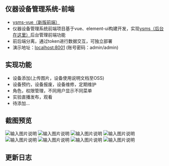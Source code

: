 ## 仪器设备管理系统-前端
- [ysms-vue（新版前端）](https://gitee.com/Jesse4023/ysms-vue)
- 仪器设备管理系统前端项目基于vue、element-ui构建开发，实现[ysms（后台在这里）](https://gitee.com/Jesse4023/ysms)后台管理前端功能
- 前后端分离，通过token进行数据交互，可独立部署
- 演示地址：[localhost:8001](localhost:8001) (账号密码：admin/admin)

## 实现功能
- 设备添加(上传图片，设备使用说明文档至OSS)
- 设备预约，设备报废，设备维修，定期维护
- 角色，权限管理，不同用户显示不同菜单
- 实验直播发布，观看
- 待添加...
## 截图预览
![输入图片说明](https://gitee.com/jesse4023/ysms-vue/raw/main/snapshot/11.jpg "11.jpg")
![输入图片说明](https://gitee.com/jesse4023/ysms-vue/raw/main/snapshot/1.jpg "2.jpg")
![输入图片说明](https://gitee.com/jesse4023/ysms-vue/raw/main/snapshot/3.jpg "3.jpg")
![输入图片说明](https://gitee.com/jesse4023/ysms-vue/raw/main/snapshot/4.jpg "4.jpg")
![输入图片说明](https://gitee.com/jesse4023/ysms-vue/raw/main/snapshot/5.jpg "5.jpg")
![输入图片说明](https://gitee.com/jesse4023/ysms-vue/raw/main/snapshot/7.jpg "7.jpg")
![输入图片说明](https://gitee.com/jesse4023/ysms-vue/raw/main/snapshot/9.jpg "9.jpg")
![输入图片说明](https://gitee.com/jesse4023/ysms-vue/raw/main/snapshot/10.jpg "10.jpg")

## 更新日志

